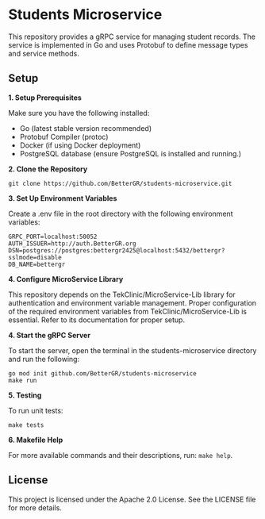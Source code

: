 # Students Microservice
This repository provides a gRPC service for managing student records. The service is implemented in Go and uses Protobuf to define message types and service methods.

## **Setup**

**1. Setup Prerequisites**
        
Make sure you have the following installed:

   - Go (latest stable version recommended)
   - Protobuf Compiler (protoc)
   - Docker (if using Docker deployment)
   - PostgreSQL database (ensure PostgreSQL is installed and running.)

**2. Clone the Repository**

    git clone https://github.com/BetterGR/students-microservice.git

**3. Set Up Environment Variables**

   Create a .env file in the root directory with the following environment variables:

    GRPC_PORT=localhost:50052  
    AUTH_ISSUER=http://auth.BetterGR.org  
    DSN=postgres://postgres:bettergr2425@localhost:5432/bettergr?sslmode=disable  
    DB_NAME=bettergr  

**4. Configure MicroService Library** 

This repository depends on the TekClinic/MicroService-Lib library for authentication and environment variable management. Proper configuration of the required environment variables from TekClinic/MicroService-Lib is essential. Refer to its documentation for proper setup.

**4. Start the gRPC Server**

To start the server, open the terminal in the students-microservice directory and run the following: 

    go mod init github.com/BetterGR/students-microservice
    make run

**5. Testing**

To run unit tests:
        
    make tests

**6. Makefile Help**

For more available commands and their descriptions, run: `make help`.

## **License**

This project is licensed under the Apache 2.0 License. See the LICENSE file for more details.